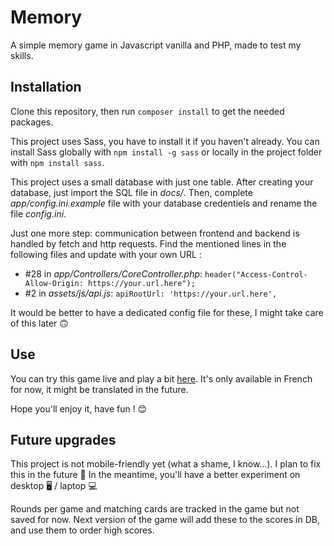 # Memory

A simple memory game in Javascript vanilla and PHP, made to test my skills.

## Installation

Clone this repository, then run `composer install` to get the needed packages.

This project uses Sass, you have to install it if you haven't already. You can install Sass globally with `npm install -g sass` or locally in the project folder with `npm install sass`.

This project uses a small database with just one table. After creating your database, just import the SQL file in _docs/_. Then, complete _app/config.ini.example_ file with your database credentiels and rename the file _config.ini_.

Just one more step: communication between frontend and backend is handled by fetch and http requests. Find the mentioned lines in the following files and update with your own URL :
* #28 in _app/Controllers/CoreController.php_: `header("Access-Control-Allow-Origin: https://your.url.here");`
* #2 in _assets/js/api.js_: `apiRootUrl: 'https://your.url.here',`

It would be better to have a dedicated config file for these, I might take care of this later 🙃

## Use

You can try this game live and play a bit [here](https://memory.kyborash.com/). It's only available in French for now, it might be translated in the future.

Hope you'll enjoy it, have fun ! 😊

## Future upgrades

This project is not mobile-friendly yet (what a shame, I know...). I plan to fix this in the future 🙏 In the meantime, you'll have a better experiment on desktop 🖥️ / laptop 💻

Rounds per game and matching cards are tracked in the game but not saved for now. Next version of the game will add these to the scores in DB, and use them to order high scores.

